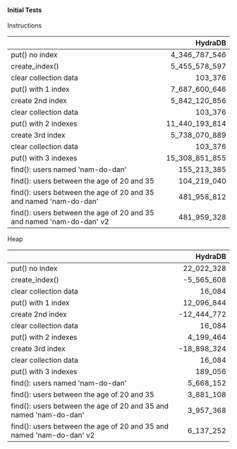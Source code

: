 #### Initial Tests

Instructions

|                                                                      |        HydraDB |
| :------------------------------------------------------------------- | -------------: |
| put() no index                                                       |  4_346_787_546 |
| create_index()                                                       |  5_455_578_597 |
| clear collection data                                                |        103_376 |
| put() with 1 index                                                   |  7_687_600_646 |
| create 2nd index                                                     |  5_842_120_856 |
| clear collection data                                                |        103_376 |
| put() with 2 indexes                                                 | 11_440_193_814 |
| create 3rd index                                                     |  5_738_070_889 |
| clear collection data                                                |        103_376 |
| put() with 3 indexes                                                 | 15_308_851_855 |
| find(): users named 'nam-do-dan'                                     |    155_213_385 |
| find(): users between the age of 20 and 35                           |    104_219_040 |
| find(): users between the age of 20 and 35 and named 'nam-do-dan'    |    481_958_812 |
| find(): users between the age of 20 and 35 and named 'nam-do-dan' v2 |    481_959_328 |


Heap

|                                                                      |     HydraDB |
| :------------------------------------------------------------------- | ----------: |
| put() no index                                                       |  22_022_328 |
| create_index()                                                       |  -5_565_608 |
| clear collection data                                                |      16_084 |
| put() with 1 index                                                   |  12_096_844 |
| create 2nd index                                                     | -12_444_772 |
| clear collection data                                                |      16_084 |
| put() with 2 indexes                                                 |   4_199_464 |
| create 3rd index                                                     | -18_898_324 |
| clear collection data                                                |      16_084 |
| put() with 3 indexes                                                 |     189_056 |
| find(): users named 'nam-do-dan'                                     |   5_668_152 |
| find(): users between the age of 20 and 35                           |   3_881_108 |
| find(): users between the age of 20 and 35 and named 'nam-do-dan'    |   3_957_368 |
| find(): users between the age of 20 and 35 and named 'nam-do-dan' v2 |   6_137_252 |
